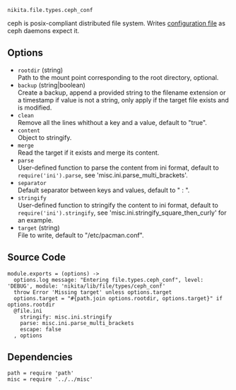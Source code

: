 
`nikita.file.types.ceph_conf`

ceph is posix-compliant distributed file system. Writes [configuration file][ceph-conf]
as ceph daemons expect it.

## Options

* `rootdir` (string)   
  Path to the mount point corresponding to the root directory, optional.
* `backup` (string|boolean)   
  Create a backup, append a provided string to the filename extension or a
  timestamp if value is not a string, only apply if the target file exists and
  is modified.
* `clean`   
  Remove all the lines whithout a key and a value, default to "true".
* `content`   
  Object to stringify.
* `merge`   
  Read the target if it exists and merge its content.
* `parse`   
  User-defined function to parse the content from ini format, default to
  `require('ini').parse`, see 'misc.ini.parse_multi_brackets'.
* `separator`   
  Default separator between keys and values, default to " : ".
* `stringify`   
  User-defined function to stringify the content to ini format, default to
  `require('ini').stringify`, see 'misc.ini.stringify_square_then_curly' for
  an example.
* `target` (string)   
  File to write, default to "/etc/pacman.conf".

## Source Code

    module.exports = (options) ->
      options.log message: "Entering file.types.ceph_conf", level: 'DEBUG', module: 'nikita/lib/file/types/ceph_conf'
      throw Error 'Missing target' unless options.target
      options.target = "#{path.join options.rootdir, options.target}" if options.rootdir
      @file.ini
        stringify: misc.ini.stringify
        parse: misc.ini.parse_multi_brackets
        escape: false
      , options

## Dependencies

    path = require 'path'
    misc = require '../../misc'

[ceph-conf]:(http://docs.ceph.com/docs/jewel/rados/configuration/ceph-conf/)
